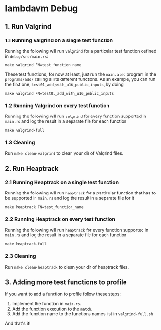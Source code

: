 # lambdavm Debug

## 1. Run Valgrind

### 1.1 Running Valgrind on a single test function

Running the following will run `valgrind` for a particular test function defined in `debug/src/main.rs`:

```
make valgrind FN=test_function_name
```

These test functions, for now at least, just run the `main.aleo` program in the `programs/add/` calling all its different functions. As an example, you can run the first one, `test01_add_with_u16_public_inputs`, by doing

```
make valgrind FN=test01_add_with_u16_public_inputs
```

### 1.2 Running Valgrind on every test function

Running the following will run `valgrind` for every function supported in `main.rs` and log the result in a separate file for each function

```
make valgrind-full
```

### 1.3 Cleaning

Run `make clean-valgrind` to clean your dir of Valgrind files.

## 2. Run Heaptrack

### 2.1 Running Heaptrack on a single test function

Running the following will run `heaptrack` for a particular function that has to be supported in `main.rs` and log the result in a separate file for it

```
make heaptrack FN=test_function_name
```

### 2.2 Running Heaptrack on every test function

Running the following will run `heaptrack` for every function supported in `main.rs` and log the result in a separate file for each function

```
make heaptrack-full
```

### 2.3 Cleaning

Run `make clean-heaptrack` to clean your dir of heaptrack files.

## 3. Adding more test functions to profile

If you want to add a function to profile follow these steps:

1. Implement the function in `main.rs`.
2. Add the function execution to the `match`.
3. Add the function name to the functions names list in `valgrind-full.sh`

And that's it!
